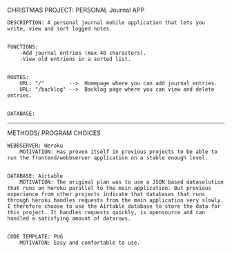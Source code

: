 CHRISTMAS PROJECT: PERSONAL Journal APP


    DESCRIPTION: A personal journal mobile application that lets you write, view and sort logged notes.


    FUNCTIONS:
        -Add journal entries (max 40 characters).
        -View old entriens in a sorted list.


    ROUTES:
        URL: "/"        -->  Homepage where you can add journal entries.
        URL: "/backlog" -->  Backlog page where you can view and delete entries.


    DATABASE:

__________


METHODS/ PROGRAM CHOICES


    WEBBSERVER: Heroku
        MOTIVATION: Has proven itself in previous projects to be able to run the frontend/webbserver application on a stable enough level.


    DATABASE: Airtable
        MOTIVATION: The original plan was to use a JSON based datasolution that runs on heroku parallel to the main application. But previous experience from other projects indicate that databases that runs through heroku handles requests from the main application very slowly. I therefore choose to use the Airtable database to store the data for this project. It handles requests quickly, is opensource and can handled a satisfying amount of datarows.


    CODE TEMPLATE: PUG
        MOTIVATON: Easy and comfortable to use.